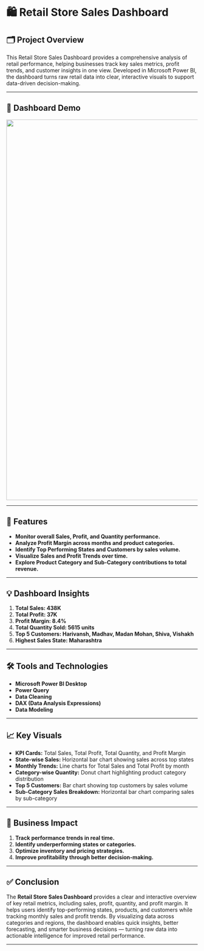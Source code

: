 # 🛍️ Retail Store Sales Dashboard

## 🗂️ Project Overview
This Retail Store Sales Dashboard provides a comprehensive analysis of retail performance, helping businesses track key sales metrics, profit trends, and customer insights in one view. Developed in Microsoft Power BI, the dashboard turns raw retail data into clear, interactive visuals to support data-driven decision-making.

---

## 🔗 Dashboard Demo
<div align="center">
<img src="https://github.com/Istiak-Chowdhury/Retail-Store-Sales-Dashboard/blob/4c996cafc78814aafd99e27d1c555489571ddf8c/Retail%20Dashboard.JPG" width="1000" />
</div>

---

## 🚀 Features
- **Monitor overall Sales, Profit, and Quantity performance.**
- **Analyze Profit Margin across months and product categories.**
- **Identify Top Performing States and Customers by sales volume.**
- **Visualize Sales and Profit Trends over time.**
- **Explore Product Category and Sub-Category contributions to total revenue.**

---

## 💡 Dashboard Insights
1. **Total Sales: 438K**
2. **Total Profit: 37K**
3. **Profit Margin: 8.4%**
4. **Total Quantity Sold: 5615 units**
5. **Top 5 Customers: Harivansh, Madhav, Madan Mohan, Shiva, Vishakh**
6. **Highest Sales State: Maharashtra**

---

## 🛠️ Tools and Technologies
- **Microsoft Power BI Desktop**
- **Power Query**
- **Data Cleaning**
- **DAX (Data Analysis Expressions)**
- **Data Modeling**   

---

## 📈 Key Visuals
- **KPI Cards:** Total Sales, Total Profit, Total Quantity, and Profit Margin  
- **State-wise Sales:** Horizontal bar chart showing sales across top states  
- **Monthly Trends:** Line charts for Total Sales and Total Profit by month  
- **Category-wise Quantity:** Donut chart highlighting product category distribution  
- **Top 5 Customers:** Bar chart showing top customers by sales volume  
- **Sub-Category Sales Breakdown:** Horizontal bar chart comparing sales by sub-category

---

## 🧩 Business Impact
1. **Track performance trends in real time.**
2. **Identify underperforming states or categories.**
3. **Optimize inventory and pricing strategies.**
4. **Improve profitability through better decision-making.**

---

## ✅ Conclusion

The **Retail Store Sales Dashboard** provides a clear and interactive overview of key retail metrics, including sales, profit, quantity, and profit margin. It helps users identify top-performing states, products, and customers while tracking monthly sales and profit trends. By visualizing data across categories and regions, the dashboard enables quick insights, better forecasting, and smarter business decisions — turning raw data into actionable intelligence for improved retail performance.

---
